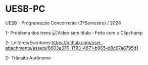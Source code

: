 # UESB-PC

UESB - Programação Concorrente (3ºSemestre) / 2024

1- Problema dos trens
![Vídeo sem título ‐ Feito com o Clipchamp](https://github.com/user-attachments/assets/b98eb919-bd8f-4ff9-9d57-f9f6f1219bf5)






2- Leitores/Escritores
https://github.com/user-attachments/assets/8603a376-1793-4671-b965-b8c97a8795d1







2- Trânsito Autônomo
